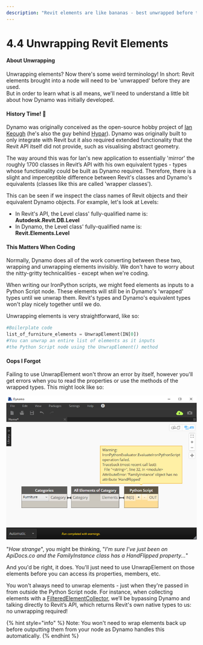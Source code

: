 ```yaml
---
description: "Revit elements are like bananas - best unwrapped before they are consumed \U0001F34C"
---
```


# 4.4 Unwrapping Revit Elements

#### **About Unwrapping**

Unwrapping elements? Now there's some weird terminology! In short: Revit elements brought into a node will need to be 'unwrapped' before they are used.   
But in order to learn what is all means, we'll need to understand a little bit about how Dynamo was initially developed.

#### **History Time! 🏰**

Dynamo was originally conceived as the open-source hobby project of [Ian Keough](https://twitter.com/ikeough) \(he's also the guy behind [Hypar](https://hypar.io/)\). Dynamo was originally built to only integrate with Revit but it also required extended functionality that the Revit API itself did not provide, such as visualising abstract geometry.  
  
The way around this was for Ian's new application to essentially 'mirror' the roughly 1700 classes in Revit’s API with his own equivalent types - types whose functionality could be built as Dynamo required. Therefore, there is a slight and imperceptible difference between Revit's classes and Dynamo's equivalents \(classes like this are called 'wrapper classes'\).

This can be seen if we inspect the class names of Revit objects and their equivalent Dynamo objects. For example, let's look at Levels:

* In Revit's API, the Level class' fully-qualified name is: **Autodesk.Revit.DB.Level**
* In Dynamo, the Level class' fully-qualified name is: **Revit.Elements.Level**

#### This Matters When Coding

Normally, Dynamo does all of the work converting between these two, wrapping and unwrapping elements invisibly. We don't have to worry about the nitty-gritty technicalities - except when we're coding.

When writing our IronPython scripts, we might feed elements as inputs to a Python Script node. These elements will still be in Dynamo's 'wrapped' types until we unwrap them. Revit's types and Dynamo's equivalent types won't play nicely together until we do.

Unwrapping elements is very straightforward, like so:

```python
#Boilerplate code
list_of_furniture_elements = UnwrapElement(IN[0])
#You can unwrap an entire list of elements as it inputs
#the Python Script node using the UnwrapElement() method
```

#### Oops I Forgot

Failing to use UnwrapElement won't throw an error by itself, however you'll get errors when you to read the properties or use the methods of the wrapped types. This might look like so:

![](../.gitbook/assets/wrappedelementerror.jpg)

"_How strange_", you might be thinking, "_I'm sure I've just been on ApiDocs.co and the FamilyInstance class has a HandFlipped property..._"

And you'd be right, it does. You'll just need to use UnwrapElement on those elements before you can access its properties, members, etc.

You won't always need to unwrap elements - just when they're passed in from outside the Python Script node. For instance, when collecting elements with a [FilteredElementCollector](fetching-revit-elements.md), we’ll be bypassing Dynamo and talking directly to Revit’s API, which returns Revit's own native types to us: no unwrapping required!

{% hint style="info" %}
Note: You won't need to wrap elements back up before outputting them from your node as Dynamo handles this automatically.
{% endhint %}

